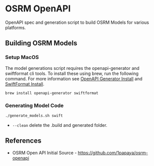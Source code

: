 # OSRM OpenAPI

OpenAPI spec and generation script to build OSRM Models for various platforms.

## Building OSRM Models

### Setup MacOS

The model generations script requires the openapi-generator and swiftformat cli tools. To install these using brew, run the following command.
For more information see [OpenAPI Generator Install](https://openapi-generator.tech/docs/installation) and [SwiftFormat Install](https://github.com/nicklockwood/SwiftFormat?tab=readme-ov-file#how-do-i-install-it).

```
brew install openapi-generator swiftformat
```

### Generating Model Code

```sh
./generate_models.sh swift
```

* `--clean` delete the .build and generated folder.

## References 

- OSRM Open API Initial Source - <https://github.com/1papaya/osrm-openapi>